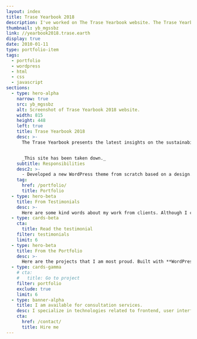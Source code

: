 ```yaml
---
layout: index
title: Trase Yearbook 2018
description: I've worked on The Trase Yearbook website. The Trase Yearbook presents the latest insights on the sustainability of global agricultural commodity supply chains.
thumbnail: yb_mgssbz
link: //yearbook2018.trase.earth
display: true
date: 2010-01-11
type: portfolio-item
tags:
  - portfolio
  - wordpress
  - html
  - css
  - javascript
sections:
  - type: hero-alpha
    narrow: true
    src: yb_mgssbz
    alt: Screenshot of Trase Yearbook 2018 website.
    width: 815
    height: 448
    left: true
    title: Trase Yearbook 2018
    desc: >-
      The Trase Yearbook presents the latest insights on the sustainability of global agricultural commodity supply chains associated with tropical deforestation. The site runs on WordPress and Pantheon.


      _This site has been taken down._
    subtitle: Responsibilities
    desc2: >-
      - Developed a new WordPress theme from scratch based on a design.
    tag:
      href: /portfolio/
      title: Portfolio
  - type: hero-beta
    title: From Testimonials
    desc: >-
      Here are some kind words about my work from clients. Although I collaborated with clients from more than 10 countries, most of them come from **The United States**.
  - type: cards-beta
    cta:
      title: Read the testimonial
    filter: testimonials
    limit: 6
  - type: hero-beta
    title: From the Portfolio
    desc: >-
      Here are the projects that I am most proud. Built with **WordPress**, **Shopify**, **Jekyll**, and **Hugo**, among others.
  - type: cards-gamma
    # cta:
    #   title: Go to project
    filter: portfolio
    exclude: true
    limit: 6
  - type: banner-alpha
    title: I am available for consultation services.
    desc: I specialize in technologies related to frontend, user interface, and website development.
    cta:
      href: /contact/
      title: Hire me
---
```

